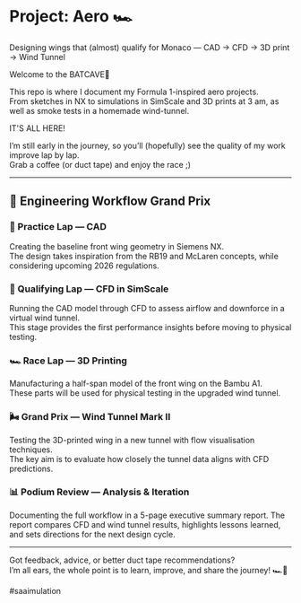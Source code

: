 # Project: Aero 🏎️
Designing wings that (almost) qualify for Monaco — CAD → CFD → 3D print → Wind Tunnel  

Welcome to the BATCAVE🦇 

This repo is where I document my Formula 1-inspired aero projects.  
From sketches in NX to simulations in SimScale and 3D prints at 3 am, as well as smoke tests in a homemade wind-tunnel.

IT'S ALL HERE!

I’m still early in the journey, so you’ll (hopefully) see the quality of my work improve lap by lap.  
Grab a coffee (or duct tape) and enjoy the race ;)  

---

## 🚦 Engineering Workflow Grand Prix  

### 🏁 Practice Lap — CAD  
Creating the baseline front wing geometry in Siemens NX.  
The design takes inspiration from the RB19 and McLaren concepts, while considering upcoming 2026 regulations.  

### 🚦 Qualifying Lap — CFD in SimScale  
Running the CAD model through CFD to assess airflow and downforce in a virtual wind tunnel.  
This stage provides the first performance insights before moving to physical testing.  

### 🏎️ Race Lap — 3D Printing  
Manufacturing a half-span model of the front wing on the Bambu A1.  
These parts will be used for physical testing in the upgraded wind tunnel.  

### 🌬️ Grand Prix — Wind Tunnel Mark II  
Testing the 3D-printed wing in a new tunnel with flow visualisation techniques.  
The key aim is to evaluate how closely the tunnel data aligns with CFD predictions.  

### 📊 Podium Review — Analysis & Iteration  
Documenting the full workflow in a 5-page executive summary report.
The report compares CFD and wind tunnel results, highlights lessons learned, and sets directions for the next design cycle.   

---

Got feedback, advice, or better duct tape recommendations?  
I’m all ears, the whole point is to learn, improve, and share the journey! 🏎️🦇


#saaimulation

